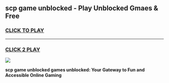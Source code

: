 
## scp game unblocked - Play Unblocked Gmaes & Free
<h3>
<a href="https://premium.freeplayer.one?title=scp_game_unblocked&ref=19F">CLICK TO PLAY</a></h3>
<hr>

<h3>
<a href="https://premium.freeplayer.one?title=scp_game_unblocked&ref=19F">CLICK 2 PLAY</a>
  
</h3>

<a href="https://premium.freeplayer.one?title=scp_game_unblocked&ref=19F/"><img src="https://clearcache.store/games.png"></a>


**scp game unblocked games unblocked: Your Gateway to Fun and Accessible Online Gaming**
